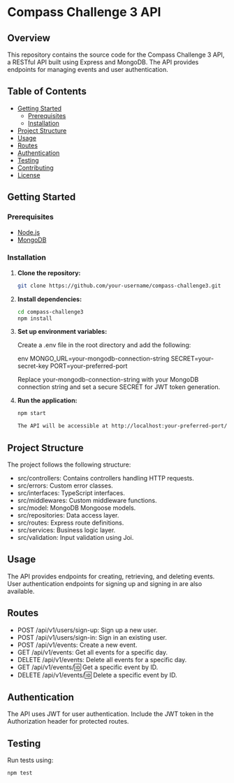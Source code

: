 # Compass Challenge 3 API

## Overview

This repository contains the source code for the Compass Challenge 3 API, a RESTful API built using Express and MongoDB. The API provides endpoints for managing events and user authentication.

## Table of Contents

- [Getting Started](#getting-started)
  - [Prerequisites](#prerequisites)
  - [Installation](#installation)
- [Project Structure](#project-structure)
- [Usage](#usage)
- [Routes](#routes)
- [Authentication](#authentication)
- [Testing](#testing)
- [Contributing](#contributing)
- [License](#license)

## Getting Started

### Prerequisites

- [Node.js](https://nodejs.org/)
- [MongoDB](https://www.mongodb.com/try/download/community)

### Installation

1. **Clone the repository:**

   ```bash
   git clone https://github.com/your-username/compass-challenge3.git

2. **Install dependencies:**

   ```bash
   cd compass-challenge3
   npm install

3. **Set up environment variables:**

   Create a .env file in the root directory and add the following:

   env
   MONGO_URL=your-mongodb-connection-string
   SECRET=your-secret-key
   PORT=your-preferred-port

   Replace your-mongodb-connection-string with your MongoDB connection string and set a secure SECRET for JWT token generation.

4. **Run the application:**

   ```bash
   npm start

   The API will be accessible at http://localhost:your-preferred-port/api/v1.

## Project Structure

The project follows the following structure:

- src/controllers: Contains controllers handling HTTP requests.
- src/errors: Custom error classes.
- src/interfaces: TypeScript interfaces.
- src/middlewares: Custom middleware functions.
- src/model: MongoDB Mongoose models.
- src/repositories: Data access layer.
- src/routes: Express route definitions.
- src/services: Business logic layer.
- src/validation: Input validation using Joi.

## Usage

The API provides endpoints for creating, retrieving, and deleting events. User authentication endpoints for signing up and signing in are also available.

## Routes

- POST /api/v1/users/sign-up: Sign up a new user.
- POST /api/v1/users/sign-in: Sign in an existing user.
- POST /api/v1/events: Create a new event.
- GET /api/v1/events: Get all events for a specific day.
- DELETE /api/v1/events: Delete all events for a specific day.
- GET /api/v1/events/:id: Get a specific event by ID.
- DELETE /api/v1/events/:id: Delete a specific event by ID.

## Authentication

The API uses JWT for user authentication. Include the JWT token in the Authorization header for protected routes.

## Testing

Run tests using:

```bash
npm test
